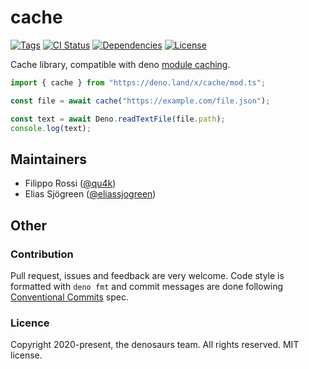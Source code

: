 # cache

[![Tags](https://img.shields.io/github/release/denosaurs/cache)](https://github.com/denosaurs/cache/releases)
[![CI Status](https://img.shields.io/github/workflow/status/denosaurs/cache/check)](https://github.com/denosaurs/cache/actions)
[![Dependencies](https://img.shields.io/github/workflow/status/denosaurs/cache/depsbot?label=dependencies)](https://github.com/denosaurs/depsbot)
[![License](https://img.shields.io/github/license/denosaurs/cache)](https://github.com/denosaurs/cache/blob/master/LICENSE)

Cache library, compatible with deno
[module caching](https://deno.land/manual/linking_to_external_code).

```typescript
import { cache } from "https://deno.land/x/cache/mod.ts";

const file = await cache("https://example.com/file.json");

const text = await Deno.readTextFile(file.path);
console.log(text);
```

## Maintainers

- Filippo Rossi ([@qu4k](https://github.com/qu4k))
- Elias Sjögreen ([@eliassjogreen](https://github.com/eliassjogreen))

## Other

### Contribution

Pull request, issues and feedback are very welcome. Code style is formatted with
`deno fmt` and commit messages are done following
[Conventional Commits](https://www.conventionalcommits.org/en/v1.0.0/) spec.

### Licence

Copyright 2020-present, the denosaurs team. All rights reserved. MIT license.
